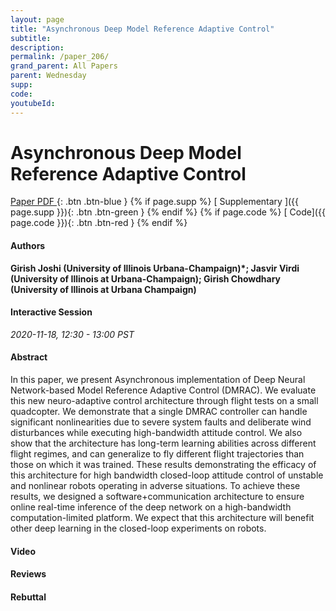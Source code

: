 ```yaml
---
layout: page
title: "Asynchronous Deep Model Reference Adaptive Control"
subtitle: 
description:
permalink: /paper_206/
grand_parent: All Papers
parent: Wednesday
supp: 
code: 
youtubeId: 
---
```


# Asynchronous Deep Model Reference Adaptive Control

[<i class="fa fa-file-text-o" aria-hidden="true"></i> Paper PDF ](https://drive.google.com/file/d/1e9rrmapuhqNvWukXTyzf7Xl4KjjkiVXt/view){: .btn .btn-blue } {% if page.supp %} [<i class="fa fa-file-text-o" aria-hidden="true"></i> Supplementary ]({{ page.supp }}){: .btn .btn-green } {% endif %} {% if page.code %} [<i class="fa fa-github" aria-hidden="true"></i> Code]({{ page.code }}){: .btn .btn-red }
{% endif %}

#### Authors
**Girish Joshi (University of Illinois Urbana-Champaign)*; Jasvir Virdi (University of Illinois at Urbana-Champaign); Girish Chowdhary (University of Illinois at Urbana Champaign)**

#### Interactive Session
*2020-11-18, 12:30 - 13:00 PST*

#### Abstract
In this paper, we present Asynchronous implementation of Deep Neural Network-based Model Reference Adaptive Control (DMRAC). We evaluate this new neuro-adaptive control architecture through flight tests on a small quadcopter. We demonstrate that a single DMRAC controller can handle significant nonlinearities due to severe system faults and deliberate wind disturbances while executing high-bandwidth attitude control. We also show that the architecture has long-term learning abilities across different flight regimes, and can generalize to fly different flight trajectories than those on which it was trained. These results demonstrating the efficacy of this architecture for high bandwidth closed-loop attitude control of unstable and nonlinear robots operating in adverse situations. To achieve these results, we designed a software+communication architecture to ensure online real-time inference of the deep network on a high-bandwidth computation-limited platform. We expect that this architecture will benefit other deep learning in the closed-loop experiments on robots.

#### Video 

#### Reviews

#### Rebuttal
